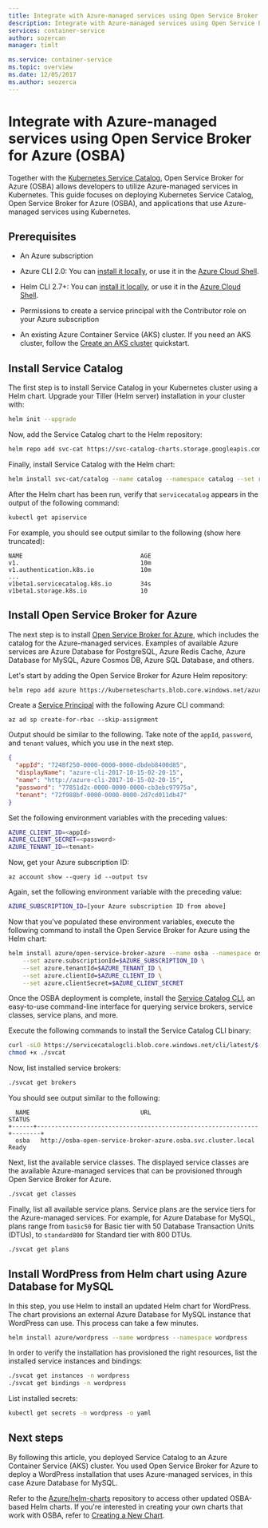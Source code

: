 ```yaml
---
title: Integrate with Azure-managed services using Open Service Broker for Azure (OSBA)
description: Integrate with Azure-managed services using Open Service Broker for Azure (OSBA)
services: container-service
author: sozercan
manager: timlt

ms.service: container-service
ms.topic: overview
ms.date: 12/05/2017
ms.author: seozerca
---
```

# Integrate with Azure-managed services using Open Service Broker for Azure (OSBA)

Together with the [Kubernetes Service Catalog](https://github.com/kubernetes-incubator/service-catalog), Open Service Broker for Azure (OSBA) allows developers to utilize Azure-managed services in Kubernetes. This guide focuses on deploying Kubernetes Service Catalog, Open Service Broker for Azure (OSBA), and applications that use Azure-managed services using Kubernetes.

## Prerequisites
* An Azure subscription

* Azure CLI 2.0: You can [install it locally](/cli/azure/install-azure-cli), or use it in the [Azure Cloud Shell](../cloud-shell/overview.md).

* Helm CLI 2.7+: You can [install it locally](kubernetes-helm.md#install-helm-cli), or use it in the [Azure Cloud Shell](../cloud-shell/overview.md).

* Permissions to create a service principal with the Contributor role on your Azure subscription

* An existing Azure Container Service (AKS) cluster. If you need an AKS cluster, follow the [Create an AKS cluster](kubernetes-walkthrough.md) quickstart.

## Install Service Catalog

The first step is to install Service Catalog in your Kubernetes cluster using a Helm chart. Upgrade your Tiller (Helm server) installation in your cluster with:

```Bash
helm init --upgrade
```

Now, add the Service Catalog chart to the Helm repository:

```Bash
helm repo add svc-cat https://svc-catalog-charts.storage.googleapis.com
```

Finally, install Service Catalog with the Helm chart:

```Bash
helm install svc-cat/catalog --name catalog --namespace catalog --set rbacEnable=false
```

After the Helm chart has been run, verify that `servicecatalog` appears in the output of the following command:

```Bash
kubectl get apiservice
```

For example, you should see output similar to the following (show here truncated):

```
NAME                                 AGE
v1.                                  10m
v1.authentication.k8s.io             10m
...
v1beta1.servicecatalog.k8s.io        34s
v1beta1.storage.k8s.io               10
```

## Install Open Service Broker for Azure

The next step is to install [Open Service Broker for Azure](https://github.com/Azure/open-service-broker-azure), which includes the catalog for the Azure-managed services. Examples of available Azure services are Azure Database for PostgreSQL, Azure Redis Cache, Azure Database for MySQL, Azure Cosmos DB, Azure SQL Database, and others.

Let's start by adding the Open Service Broker for Azure Helm repository:

```Bash
helm repo add azure https://kubernetescharts.blob.core.windows.net/azure
```

Create a [Service Principal](kubernetes-service-principal.md) with the following Azure CLI command:

```azurecli-interactive
az ad sp create-for-rbac --skip-assignment
```

Output should be similar to the following. Take note of the `appId`, `password`, and `tenant` values, which you use in the next step.

```JSON
{
  "appId": "7248f250-0000-0000-0000-dbdeb8400d85",
  "displayName": "azure-cli-2017-10-15-02-20-15",
  "name": "http://azure-cli-2017-10-15-02-20-15",
  "password": "77851d2c-0000-0000-0000-cb3ebc97975a",
  "tenant": "72f988bf-0000-0000-0000-2d7cd011db47"
}
```

Set the following environment variables with the preceding values:

```Bash
AZURE_CLIENT_ID=<appId>
AZURE_CLIENT_SECRET=<password>
AZURE_TENANT_ID=<tenant>
```

Now, get your Azure subscription ID:

```azurecli-interactive
az account show --query id --output tsv
```

Again, set the following environment variable with the preceding value:

```Bash
AZURE_SUBSCRIPTION_ID=[your Azure subscription ID from above]
```

Now that you've populated these environment variables, execute the following command to install the Open Service Broker for Azure using the Helm chart:

```Bash
helm install azure/open-service-broker-azure --name osba --namespace osba \
    --set azure.subscriptionId=$AZURE_SUBSCRIPTION_ID \
    --set azure.tenantId=$AZURE_TENANT_ID \
    --set azure.clientId=$AZURE_CLIENT_ID \
    --set azure.clientSecret=$AZURE_CLIENT_SECRET
```

Once the OSBA deployment is complete, install the [Service Catalog CLI](https://github.com/Azure/service-catalog-cli), an easy-to-use command-line interface for querying service brokers, service classes, service plans, and more.

Execute the following commands to install the Service Catalog CLI binary:

```Bash
curl -sLO https://servicecatalogcli.blob.core.windows.net/cli/latest/$(uname -s)/$(uname -m)/svcat
chmod +x ./svcat
```

Now, list installed service brokers:

```Bash
./svcat get brokers
```

You should see output similar to the following:

```
  NAME                               URL                                STATUS
+------+--------------------------------------------------------------+--------+
  osba   http://osba-open-service-broker-azure.osba.svc.cluster.local   Ready
```

Next, list the available service classes. The displayed service classes are the available Azure-managed services that can be provisioned through Open Service Broker for Azure.

```Bash
./svcat get classes
```

Finally, list all available service plans. Service plans are the service tiers for the Azure-managed services. For example, for Azure Database for MySQL, plans range from `basic50` for Basic tier with 50 Database Transaction Units (DTUs), to `standard800` for Standard tier with 800 DTUs.

```Bash
./svcat get plans
```

## Install WordPress from Helm chart using Azure Database for MySQL

In this step, you use Helm to install an updated Helm chart for WordPress. The chart provisions an external Azure Database for MySQL instance that WordPress can use. This process can take a few minutes.

```Bash
helm install azure/wordpress --name wordpress --namespace wordpress
```

In order to verify the installation has provisioned the right resources, list the installed service instances and bindings:

```Bash
./svcat get instances -n wordpress
./svcat get bindings -n wordpress
```

List installed secrets:

```Bash
kubectl get secrets -n wordpress -o yaml
```

## Next steps

By following this article, you deployed Service Catalog to an Azure Container Service (AKS) cluster. You used Open Service Broker for Azure to deploy a WordPress installation that uses Azure-managed services, in this case Azure Database for MySQL.

Refer to the [Azure/helm-charts](https://github.com/Azure/helm-charts) repository to access other updated OSBA-based Helm charts. If you're interested in creating your own charts that work with OSBA, refer to [Creating a New Chart](https://github.com/Azure/helm-charts#creating-a-new-chart).
